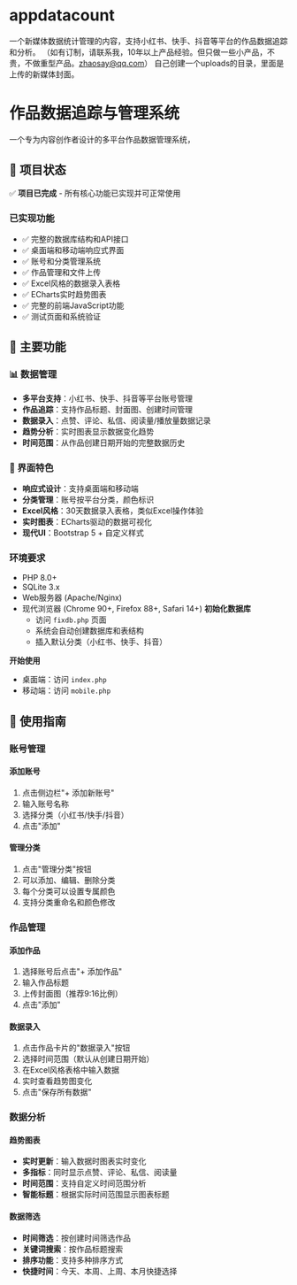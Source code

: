 # appdatacount

一个新媒体数据统计管理的内容，支持小红书、快手、抖音等平台的作品数据追踪和分析。
（如有订制，请联系我，10年以上产品经验。但只做一些小产品，不贵，不做重型产品。zhaosay@qq.com）
自己创建一个uploads的目录，里面是上传的新媒体封面。

# 作品数据追踪与管理系统

一个专为内容创作者设计的多平台作品数据管理系统，

## 🚀 项目状态

✅ **项目已完成** - 所有核心功能已实现并可正常使用

### 已实现功能
- ✅ 完整的数据库结构和API接口
- ✅ 桌面端和移动端响应式界面
- ✅ 账号和分类管理系统
- ✅ 作品管理和文件上传
- ✅ Excel风格的数据录入表格
- ✅ ECharts实时趋势图表
- ✅ 完整的前端JavaScript功能
- ✅ 测试页面和系统验证

## 🌟 主要功能

### 📊 数据管理
- **多平台支持**：小红书、快手、抖音等平台账号管理
- **作品追踪**：支持作品标题、封面图、创建时间管理
- **数据录入**：点赞、评论、私信、阅读量/播放量数据记录
- **趋势分析**：实时图表显示数据变化趋势
- **时间范围**：从作品创建日期开始的完整数据历史

### 🎨 界面特色
- **响应式设计**：支持桌面端和移动端
- **分类管理**：账号按平台分类，颜色标识
- **Excel风格**：30天数据录入表格，类似Excel操作体验
- **实时图表**：ECharts驱动的数据可视化
- **现代UI**：Bootstrap 5 + 自定义样式


### 环境要求
- PHP 8.0+
- SQLite 3.x
- Web服务器 (Apache/Nginx)
- 现代浏览器 (Chrome 90+, Firefox 88+, Safari 14+)
 **初始化数据库**
   - 访问 `fixdb.php` 页面
   - 系统会自动创建数据库和表结构
   - 插入默认分类（小红书、快手、抖音）

 **开始使用**
   - 桌面端：访问 `index.php`
   - 移动端：访问 `mobile.php`

## 📱 使用指南

### 账号管理

#### 添加账号
1. 点击侧边栏"+ 添加新账号"
2. 输入账号名称
3. 选择分类（小红书/快手/抖音）
4. 点击"添加"

#### 管理分类
1. 点击"管理分类"按钮
2. 可以添加、编辑、删除分类
3. 每个分类可以设置专属颜色
4. 支持分类重命名和颜色修改

### 作品管理

#### 添加作品
1. 选择账号后点击"+ 添加作品"
2. 输入作品标题
3. 上传封面图（推荐9:16比例）
4. 点击"添加"

#### 数据录入
1. 点击作品卡片的"数据录入"按钮
2. 选择时间范围（默认从创建日期开始）
3. 在Excel风格表格中输入数据
4. 实时查看趋势图变化
5. 点击"保存所有数据"

### 数据分析

#### 趋势图表
- **实时更新**：输入数据时图表实时变化
- **多指标**：同时显示点赞、评论、私信、阅读量
- **时间范围**：支持自定义时间范围分析
- **智能标题**：根据实际时间范围显示图表标题

#### 数据筛选
- **时间筛选**：按创建时间筛选作品
- **关键词搜索**：按作品标题搜索
- **排序功能**：支持多种排序方式
- **快捷时间**：今天、本周、上周、本月快捷选择
